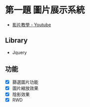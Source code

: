 # 第一題 圖片展示系統

- [影片教學 - Youtube]()

## Library
- Jquery

## 功能
- [x] 篩選圖片功能
- [x] 圖片縮放效果
- [x] 陰影效果
- [x] RWD
